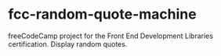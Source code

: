 # fcc-random-quote-machine
freeCodeCamp project for the Front End Development Libraries certification. Display random quotes.
